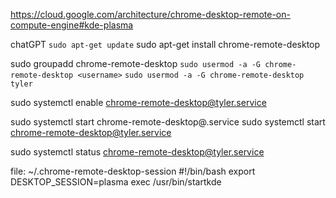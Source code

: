 
https://cloud.google.com/architecture/chrome-desktop-remote-on-compute-engine#kde-plasma


chatGPT
`sudo apt-get update`
sudo apt-get install chrome-remote-desktop

sudo groupadd chrome-remote-desktop
`sudo usermod -a -G chrome-remote-desktop <username>`
`sudo usermod -a -G chrome-remote-desktop tyler`

sudo systemctl enable chrome-remote-desktop@tyler.service

sudo systemctl start chrome-remote-desktop@<username>.service
sudo systemctl start chrome-remote-desktop@tyler.service

sudo systemctl status chrome-remote-desktop@tyler.service

file: ~/.chrome-remote-desktop-session
#!/bin/bash
export DESKTOP_SESSION=plasma
exec /usr/bin/startkde